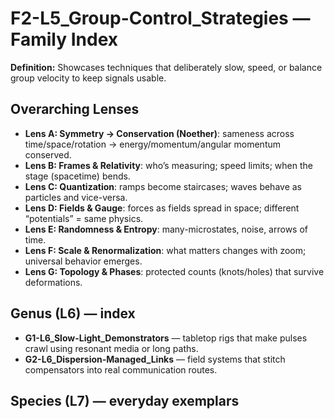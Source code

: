 # F2-L5_Group-Control_Strategies — Family Index
**Definition:** Showcases techniques that deliberately slow, speed, or balance group velocity to keep signals usable.

## Overarching Lenses

- **Lens A: Symmetry -> Conservation (Noether)**: sameness across time/space/rotation → energy/momentum/angular momentum conserved.
- **Lens B: Frames & Relativity**: who’s measuring; speed limits; when the stage (spacetime) bends.
- **Lens C: Quantization**: ramps become staircases; waves behave as particles and vice-versa.
- **Lens D: Fields & Gauge**: forces as fields spread in space; different “potentials” = same physics.
- **Lens E: Randomness & Entropy**: many-microstates, noise, arrows of time.
- **Lens F: Scale & Renormalization**: what matters changes with zoom; universal behavior emerges.
- **Lens G: Topology & Phases**: protected counts (knots/holes) that survive deformations.

## Genus (L6) — index
- **G1-L6_Slow-Light_Demonstrators** — tabletop rigs that make pulses crawl using resonant media or long paths.
- **G2-L6_Dispersion-Managed_Links** — field systems that stitch compensators into real communication routes.

## Species (L7) — everyday exemplars
